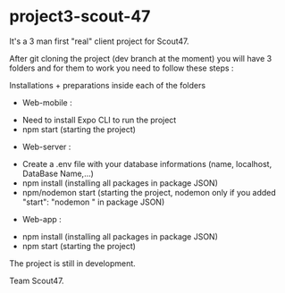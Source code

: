 # project3-scout-47

It's a 3 man first "real" client project for Scout47.

After git cloning the project (dev branch at the moment) you will have 3 folders and for them to work you need to follow these steps :

Installations + preparations inside each of the folders

- Web-mobile :
 + Need to install Expo CLI to run the project
 + npm start (starting the project)
 
- Web-server :
 + Create a .env file with your database informations (name, localhost, DataBase Name,...)
 + npm install (installing all packages in package JSON)
 + npm/nodemon start (starting the project, nodemon only if you added "start": "nodemon " in package JSON)
 
- Web-app :
 + npm install (installing all packages in package JSON)
 + npm start (starting the project)
 
The project is still in development.

Team Scout47.
